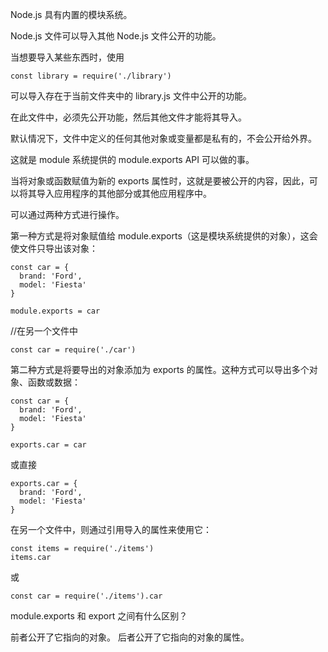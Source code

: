 
Node.js 具有内置的模块系统。

Node.js 文件可以导入其他 Node.js 文件公开的功能。

当想要导入某些东西时，使用

`const library = require('./library')`

可以导入存在于当前文件夹中的 library.js 文件中公开的功能。

在此文件中，必须先公开功能，然后其他文件才能将其导入。

默认情况下，文件中定义的任何其他对象或变量都是私有的，不会公开给外界。

这就是 module 系统提供的 module.exports API 可以做的事。

当将对象或函数赋值为新的 exports 属性时，这就是要被公开的内容，因此，可以将其导入应用程序的其他部分或其他应用程序中。

可以通过两种方式进行操作。

第一种方式是将对象赋值给 module.exports（这是模块系统提供的对象），这会使文件只导出该对象：

	const car = {
	  brand: 'Ford',
	  model: 'Fiesta'
	}

	module.exports = car

//在另一个文件中

`const car = require('./car')`

第二种方式是将要导出的对象添加为 exports 的属性。这种方式可以导出多个对象、函数或数据：

	const car = {
	  brand: 'Ford',
	  model: 'Fiesta'
	}

	exports.car = car

或直接

	exports.car = {
	  brand: 'Ford',
	  model: 'Fiesta'
	}

在另一个文件中，则通过引用导入的属性来使用它：

	const items = require('./items')
	items.car

或

`const car = require('./items').car`

module.exports 和 export 之间有什么区别？

前者公开了它指向的对象。 后者公开了它指向的对象的属性。

